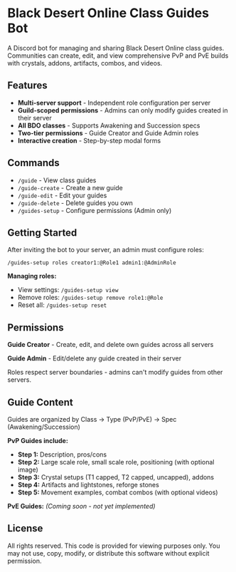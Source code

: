 # Black Desert Online Class Guides Bot

A Discord bot for managing and sharing Black Desert Online class guides. Communities can create, edit, and view comprehensive PvP and PvE builds with crystals, addons, artifacts, combos, and videos.

## Features

- **Multi-server support** - Independent role configuration per server
- **Guild-scoped permissions** - Admins can only modify guides created in their server
- **All BDO classes** - Supports Awakening and Succession specs
- **Two-tier permissions** - Guide Creator and Guide Admin roles
- **Interactive creation** - Step-by-step modal forms

## Commands

- `/guide` - View class guides
- `/guide-create` - Create a new guide
- `/guide-edit` - Edit your guides
- `/guide-delete` - Delete guides you own
- `/guides-setup` - Configure permissions (Admin only)

## Getting Started

After inviting the bot to your server, an admin must configure roles:
```
/guides-setup roles creator1:@Role1 admin1:@AdminRole
```

**Managing roles:**
- View settings: `/guides-setup view`  
- Remove roles: `/guides-setup remove role1:@Role`  
- Reset all: `/guides-setup reset`

## Permissions

**Guide Creator** - Create, edit, and delete own guides across all servers

**Guide Admin** - Edit/delete any guide created in their server

Roles respect server boundaries - admins can't modify guides from other servers.

## Guide Content

Guides are organized by Class → Type (PvP/PvE) → Spec (Awakening/Succession)

**PvP Guides include:**
- **Step 1:** Description, pros/cons
- **Step 2:** Large scale role, small scale role, positioning (with optional image)
- **Step 3:** Crystal setups (T1 capped, T2 capped, uncapped), addons
- **Step 4:** Artifacts and lightstones, reforge stones
- **Step 5:** Movement examples, combat combos (with optional videos)

**PvE Guides:** *(Coming soon - not yet implemented)*

## License

All rights reserved. This code is provided for viewing purposes only. You may not use, copy, modify, or distribute this software without explicit permission.
